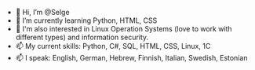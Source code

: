 - 👋 Hi, I’m @Selge
- 🌱 I’m currently learning Python, HTML, CSS
- 🌱 I'm also interested in Linux Operation Systems (love to work with different types) and information security.
- 📫 My current skills: Python, C#, SQL, HTML, CSS, Linux, 1С
- 📫 I speak: English, German, Hebrew, Finnish, Italian, Swedish, Estonian


<!---
Selge/Selge is a ✨ special ✨ repository because its `README.md` (this file) appears on your GitHub profile.
You can click the Preview link to take a look at your changes.
--->
